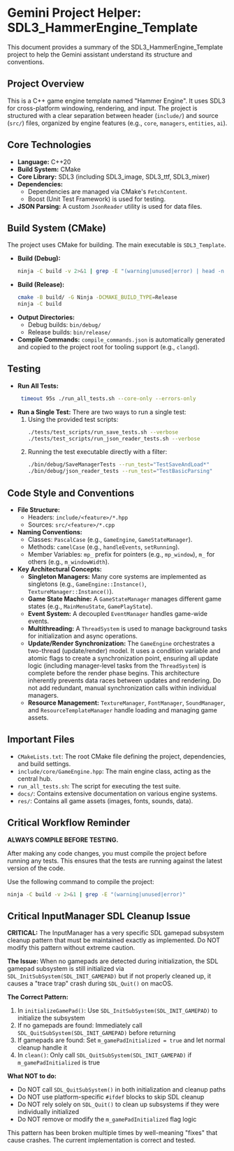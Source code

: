 # Gemini Project Helper: SDL3_HammerEngine_Template

This document provides a summary of the SDL3_HammerEngine_Template project to help the Gemini assistant understand its structure and conventions.

## Project Overview

This is a C++ game engine template named "Hammer Engine". It uses SDL3 for cross-platform windowing, rendering, and input. The project is structured with a clear separation between header (`include/`) and source (`src/`) files, organized by engine features (e.g., `core`, `managers`, `entities`, `ai`).

## Core Technologies

-   **Language:** C++20
-   **Build System:** CMake
-   **Core Library:** SDL3 (including SDL3_image, SDL3_ttf, SDL3_mixer)
-   **Dependencies:**
    -   Dependencies are managed via CMake's `FetchContent`.
    -   Boost (Unit Test Framework) is used for testing.
-   **JSON Parsing:** A custom `JsonReader` utility is used for data files.

## Build System (CMake)

The project uses CMake for building. The main executable is `SDL3_Template`.

-   **Build (Debug):**
    ```bash
    ninja -C build -v 2>&1 | grep -E "(warning|unused|error) | head -n 100"
    ```
-   **Build (Release):**
    ```bash
    cmake -B build/ -G Ninja -DCMAKE_BUILD_TYPE=Release
    ninja -C build
    ```
-   **Output Directories:**
    -   Debug builds: `bin/debug/`
    -   Release builds: `bin/release/`
-   **Compile Commands:** `compile_commands.json` is automatically generated and copied to the project root for tooling support (e.g., `clangd`).

## Testing

-   **Run All Tests:**
    ```bash
     timeout 95s ./run_all_tests.sh --core-only --errors-only
    ```
-   **Run a Single Test:**
    There are two ways to run a single test:
    1.  Using the provided test scripts:
        ```bash
        ./tests/test_scripts/run_save_tests.sh --verbose
        ./tests/test_scripts/run_json_reader_tests.sh --verbose
        ```
    2.  Running the test executable directly with a filter:
        ```bash
        ./bin/debug/SaveManagerTests --run_test="TestSaveAndLoad*"
        ./bin/debug/json_reader_tests --run_test="TestBasicParsing"
        ```

## Code Style and Conventions

-   **File Structure:**
    -   Headers: `include/<feature>/*.hpp`
    -   Sources: `src/<feature>/*.cpp`
-   **Naming Conventions:**
    -   Classes: `PascalCase` (e.g., `GameEngine`, `GameStateManager`).
    -   Methods: `camelCase` (e.g., `handleEvents`, `setRunning`).
    -   Member Variables: `mp_` prefix for pointers (e.g., `mp_window`), `m_` for others (e.g., `m_windowWidth`).
-   **Key Architectural Concepts:**
    -   **Singleton Managers:** Many core systems are implemented as singletons (e.g., `GameEngine::Instance()`, `TextureManager::Instance()`).
    -   **Game State Machine:** A `GameStateManager` manages different game states (e.g., `MainMenuState`, `GamePlayState`).
    - **Event System:** A decoupled `EventManager` handles game-wide events.
    -   **Multithreading:** A `ThreadSystem` is used to manage background tasks for initialization and async operations.
    -   **Update/Render Synchronization:** The `GameEngine` orchestrates a two-thread (update/render) model. It uses a condition variable and atomic flags to create a synchronization point, ensuring all update logic (including manager-level tasks from the `ThreadSystem`) is complete before the render phase begins. This architecture inherently prevents data races between updates and rendering. Do not add redundant, manual synchronization calls within individual managers.
    -   **Resource Management:** `TextureManager`, `FontManager`, `SoundManager`, and `ResourceTemplateManager` handle loading and managing game assets.

## Important Files

-   `CMakeLists.txt`: The root CMake file defining the project, dependencies, and build settings.
-   `include/core/GameEngine.hpp`: The main engine class, acting as the central hub.
-   `run_all_tests.sh`: The script for executing the test suite.
-   `docs/`: Contains extensive documentation on various engine systems.
-   `res/`: Contains all game assets (images, fonts, sounds, data).

## Critical Workflow Reminder

**ALWAYS COMPILE BEFORE TESTING.**

After making any code changes, you must compile the project before running any tests. This ensures that the tests are running against the latest version of the code.

Use the following command to compile the project:

```bash
ninja -C build -v 2>&1 | grep -E "(warning|unused|error)"
```

## Critical InputManager SDL Cleanup Issue

**CRITICAL:** The InputManager has a very specific SDL gamepad subsystem cleanup pattern that must be maintained exactly as implemented. Do NOT modify this pattern without extreme caution.

**The Issue:** When no gamepads are detected during initialization, the SDL gamepad subsystem is still initialized via `SDL_InitSubSystem(SDL_INIT_GAMEPAD)` but if not properly cleaned up, it causes a "trace trap" crash during `SDL_Quit()` on macOS.

**The Correct Pattern:**
1. In `initializeGamePad()`: Use `SDL_InitSubSystem(SDL_INIT_GAMEPAD)` to initialize the subsystem
2. If no gamepads are found: Immediately call `SDL_QuitSubSystem(SDL_INIT_GAMEPAD)` before returning
3. If gamepads are found: Set `m_gamePadInitialized = true` and let normal cleanup handle it
4. In `clean()`: Only call `SDL_QuitSubSystem(SDL_INIT_GAMEPAD)` if `m_gamePadInitialized` is true

**What NOT to do:**
- Do NOT call `SDL_QuitSubSystem()` in both initialization and cleanup paths
- Do NOT use platform-specific `#ifdef` blocks to skip SDL cleanup
- Do NOT rely solely on `SDL_Quit()` to clean up subsystems if they were individually initialized
- Do NOT remove or modify the `m_gamePadInitialized` flag logic

This pattern has been broken multiple times by well-meaning "fixes" that cause crashes. The current implementation is correct and tested.
